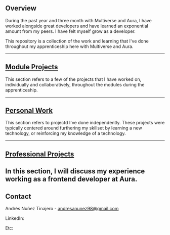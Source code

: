 ## Overview

During the past year and three month with Multiverse and Aura, I have worked alongside great developers and have learned an exponential amount from my peers. I have felt myself grow as a developer.


This repository is a collection of the work and learning that I've done throughout my apprenticeship here with Multiverse and Aura.

---

## [Module Projects](https://github.com/andresanunezt/mv-portfolio/tree/main/Projects/Modules)

This section refers to a few of the projects that I have worked on, individually and collaboratively, throughout the modules during the apprenticeship. 

---

## [Personal Work](https://github.com/andresanunezt/mv-portfolio/tree/main/Professional%20Work)

This section refers to projectd I've done independently. These projects were typically centered around furthering my skillset by learning a new technology, or reinforcing my knowledge of a technology.

---

## [Professional Projects]()

In this section, I will discuss my experience working as a frontend developer at Aura.
---

## Contact


<!-- CONTACT -->


Andrés Nuñez Tinajero - andresanunez98@gmail.com

LinkedIn: 

Etc:

